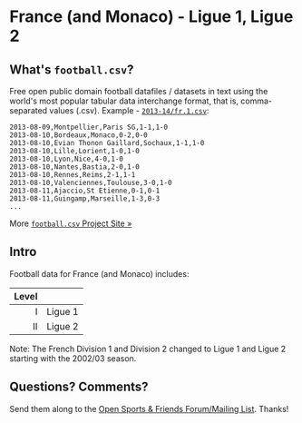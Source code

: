 # France (and Monaco) - Ligue 1, Ligue 2


## What's `football.csv`?

Free open public domain football datafiles / datasets in text using
the world's most popular tabular data interchange format, that is, comma-separated values (.csv).
Example - [`2013-14/fr.1.csv`](2013-14/fr.1.csv):

```
2013-08-09,Montpellier,Paris SG,1-1,1-0
2013-08-10,Bordeaux,Monaco,0-2,0-0
2013-08-10,Evian Thonon Gaillard,Sochaux,1-1,1-0
2013-08-10,Lille,Lorient,1-0,1-0
2013-08-10,Lyon,Nice,4-0,1-0
2013-08-10,Nantes,Bastia,2-0,1-0
2013-08-10,Rennes,Reims,2-1,1-1
2013-08-10,Valenciennes,Toulouse,3-0,1-0
2013-08-11,Ajaccio,St Etienne,0-1,0-1
2013-08-11,Guingamp,Marseille,1-3,0-3
...
```

More [`football.csv` Project Site »](http://footballcsv.github.io)


## Intro

Football data for France (and Monaco) includes:

| Level |                               |
| ----: | ----------------------------- | 
|     I |  Ligue 1                      |
|    II |  Ligue 2                      |

Note: The French Division 1 and Division 2 changed
to Ligue 1 and Ligue 2 starting with the 2002/03 season.



## Questions? Comments?

Send them along to the
[Open Sports & Friends Forum/Mailing List](http://groups.google.com/group/opensport).
Thanks!

